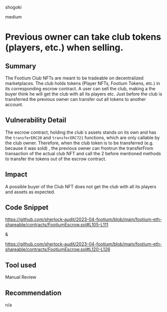 shogoki

medium

# Previous owner can take club tokens (players, etc.) when selling.

## Summary

The Footium Club NFTs are meant to be tradeable on decentralized marketplaces. The club holds tokens (Player NFTs, Footium Tokens, etc.) in its corresponding escrow contract. A user can sell the club, making a the buyer think he will get the club with all its players etc. Just before the club is transferred the previous owner can transfer out all tokens to another account. 

## Vulnerability Detail

The escrow contract, holding the club´s assets stands on its own and has the `transferERC20` and `transferERC721` functions, which are only callable by the club owner.
Therefore, when the club token is to be transferred (e.g. because it was sold) , the previous owner can frontrun the transferFrom transaction of the actual club NFT and call the 2 before mentioned methods to transfer the tokens out of the escrow contract.

## Impact

A possible buyer of the Club NFT does not get the club with all its players and assets as expected.

## Code Snippet

https://github.com/sherlock-audit/2023-04-footium/blob/main/footium-eth-shareable/contracts/FootiumEscrow.sol#L105-L111

& 

https://github.com/sherlock-audit/2023-04-footium/blob/main/footium-eth-shareable/contracts/FootiumEscrow.sol#L120-L126

## Tool used

Manual Review

## Recommendation

n/a
